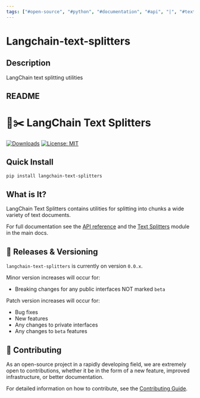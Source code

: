 ```yaml
---
tags: ["#open-source", "#python", "#documentation", "#api", "|", "#text-splitting", "#langchain", "#library"]
---
```


# Langchain-text-splitters

## Description

LangChain text splitting utilities

## README

# 🦜✂️ LangChain Text Splitters

[![Downloads](https://static.pepy.tech/badge/langchain_text_splitters/month)](https://pepy.tech/project/langchain_text_splitters)
[![License: MIT](https://img.shields.io/badge/License-MIT-yellow.svg)](https://opensource.org/licenses/MIT)

## Quick Install

```bash
pip install langchain-text-splitters
```

## What is It?

LangChain Text Splitters contains utilities for splitting into chunks a wide variety of text documents.

For full documentation see the [API reference](https://api.python.langchain.com/en/stable/text_splitters_api_reference.html)
and the [Text Splitters](https://python.langchain.com/docs/modules/data_connection/document_transformers/) module in the main docs.

## 📕 Releases & Versioning

`langchain-text-splitters` is currently on version `0.0.x`.

Minor version increases will occur for:

- Breaking changes for any public interfaces NOT marked `beta`

Patch version increases will occur for:

- Bug fixes
- New features
- Any changes to private interfaces
- Any changes to `beta` features

## 💁 Contributing

As an open-source project in a rapidly developing field, we are extremely open to contributions, whether it be in the form of a new feature, improved infrastructure, or better documentation.

For detailed information on how to contribute, see the [Contributing Guide](https://python.langchain.com/docs/contributing/).
